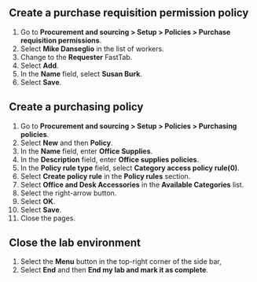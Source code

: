 ## Create a purchase requisition permission policy

1. Go to **Procurement and sourcing > Setup > Policies > Purchase requisition permissions**.
2. Select **Mike Danseglio** in the list of workers.
3. Change to the **Requester** FastTab.
4. Select **Add**.
5. In the **Name** field, select **Susan Burk**.
6. Select **Save**.

## Create a purchasing policy
 
1. Go to **Procurement and sourcing > Setup > Policies > Purchasing policies**.
2. Select **New** and then **Policy**.
3. In the **Name** field, enter **Office Supplies**.
4. In the **Description** field, enter **Office supplies policies**.
5. In the **Policy rule type** field, select **Category access policy rule(0)**.
6. Select **Create policy rule** in the **Policy rules** section.
7. Select **Office and Desk Accessories** in the **Available Categories** list.
8. Select the right-arrow button.
9. Select **OK**.
10. Select **Save**.
11. Close the pages.

## Close the lab environment 

1. Select the **Menu** button in the top-right corner of the side bar, 
2. Select **End** and then **End my lab and mark it as complete**.
